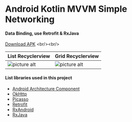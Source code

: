 # Android Kotlin MVVM Simple Networking #
#### Data Binding, use Retrofit & RxJava ####

[Download APK](https://github.com/yoesuv/android-kotlin-mvvm-networking/raw/develop/com.yoesuv.networkkotlin2-v1(1.0.1)-release.apk)
<br/><br/>

List Recyclerview | Grid Recyclerview 
-------|-----
![picture alt](https://raw.githubusercontent.com/yoesuv/android-kotlin-mvvm-networking/develop/Screenshot_20180116-075232.png) | ![picture alt](https://raw.githubusercontent.com/yoesuv/android-kotlin-mvvm-networking/develop/Screenshot_20180116-075243.png)

#### List libraries used in this project ####
* [Android Architecture Component](https://developer.android.com/topic/libraries/architecture/)
* [OkHttp](https://github.com/square/okhttp)
* [Picasso](https://github.com/square/picasso)
* [Retrofit](https://github.com/square/retrofit)
* [RxAndroid](https://github.com/ReactiveX/RxAndroid)
* [RxJava](https://github.com/ReactiveX/RxJava)


